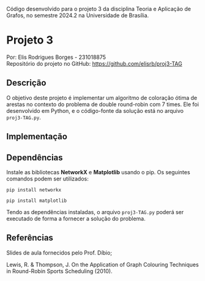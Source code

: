 Código desenvolvido para o projeto 3 da disciplina Teoria e Aplicação de Grafos, no semestre 2024.2 na Universidade de Brasília.

# Projeto 3

Por: Elis Rodrigues Borges - 231018875\
Repositório do projeto no GitHub: https://github.com/elisrb/proj3-TAG

## Descrição

O objetivo deste projeto é implementar um algoritmo de coloração ótima de arestas no contexto do problema de double round-robin com 7 times. Ele foi desenvolvido em Python, e o código-fonte da solução está no arquivo ```proj3-TAG.py```.

## Implementação

## Dependências

Instale as bibliotecas **NetworkX** e **Matplotlib** usando o pip. Os seguintes comandos podem ser utilizados:

```pip install networkx```

```pip install matplotlib```

Tendo as dependências instaladas, o arquivo ```proj3-TAG.py``` poderá ser executado de forma a fornecer a solução do problema.

## Referências

Slides de aula fornecidos pelo Prof. Díbio;

Lewis, R. & Thompson, J. On the Application of Graph Colouring Techniques in Round-Robin Sports Scheduling (2010).
